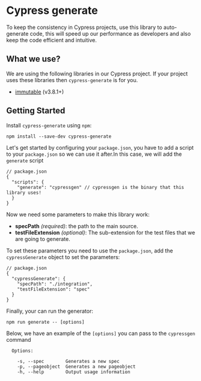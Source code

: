 # Cypress generate

To keep the consistency in Cypress projects, use this library to auto-generate code, this will speed up our performance as developers and also keep the code efficient and intuitive.


## What we use?

We are using the following libraries in our Cypress project. If your project uses these libraries then `cypress-generate` is for you.

* [immutable](https://github.com/facebook/immutable-js/) (v3.8.1+)

## Getting Started

Install `cypress-generate` using `npm`:

```
npm install --save-dev cypress-generate
```


Let's get started by configuring your `package.json`, you have to add a script to your `package.json` so we can use it after.In this case, we will add the `generate` script


```
// package.json
{
  "scripts": {
    "generate": "cypressgen" // cypressgen is the binary that this library uses!
  }
}
```


Now we need some parameters to make this library work:

* **specPath** *(required)*: the path to the main source.
* **testFileExtension** *(optional)*: The sub-extension for the test files that we are going to generate.


To set these parameters you need to use the `package.json`, add the `cypressGenerate` object to set the parameters:

```
// package.json
{
  "cypressGenerate": {
    "specPath": "./integration",
    "testFileExtension": "spec"
  }
}
```


Finally, your can run the generator:

```
npm run generate -- [options]
```

Below, we have an example of the `[options]` you can pass to the `cypressgen` command

```
  Options:

    -s, --spec        Generates a new spec
    -p, --pageobject  Generates a new pageobject
    -h, --help        Output usage information
```
